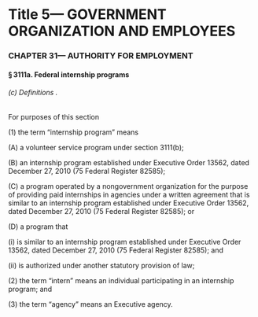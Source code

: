 
# Title 5— GOVERNMENT ORGANIZATION AND EMPLOYEES
### CHAPTER 31— AUTHORITY FOR EMPLOYMENT
#### § 3111a. Federal internship programs
###### (c) Definitions .

For purposes of this section

(1) the term “internship program” means

(A) a volunteer service program under section 3111(b);

(B) an internship program established under Executive Order 13562, dated December 27, 2010 (75 Federal Register 82585);

(C) a program operated by a nongovernment organization for the purpose of providing paid internships in agencies under a written agreement that is similar to an internship program established under Executive Order 13562, dated December 27, 2010 (75 Federal Register 82585); or

(D) a program that

(i) is similar to an internship program established under Executive Order 13562, dated December 27, 2010 (75 Federal Register 82585); and

(ii) is authorized under another statutory provision of law;

(2) the term “intern” means an individual participating in an internship program; and

(3) the term “agency” means an Executive agency.
